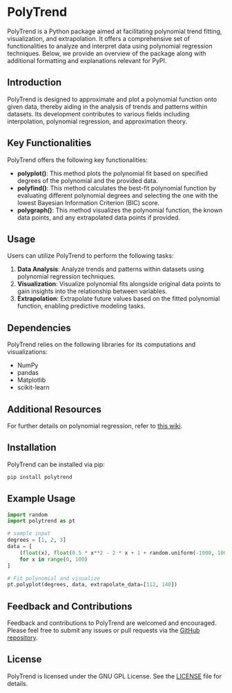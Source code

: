 # PolyTrend

PolyTrend is a Python package aimed at facilitating polynomial trend fitting, visualization, and extrapolation. It offers a comprehensive set of functionalities to analyze and interpret data using polynomial regression techniques. Below, we provide an overview of the package along with additional formatting and explanations relevant for PyPI.

## Introduction

PolyTrend is designed to approximate and plot a polynomial function onto given data, thereby aiding in the analysis of trends and patterns within datasets. Its development contributes to various fields including interpolation, polynomial regression, and approximation theory.

## Key Functionalities

PolyTrend offers the following key functionalities:

- **polyplot()**: This method plots the polynomial fit based on specified degrees of the polynomial and the provided data.
- **polyfind()**: This method calculates the best-fit polynomial function by evaluating different polynomial degrees and selecting the one with the lowest Bayesian Information Criterion (BIC) score.
- **polygraph()**: This method visualizes the polynomial function, the known data points, and any extrapolated data points if provided.

## Usage

Users can utilize PolyTrend to perform the following tasks:

1. **Data Analysis**: Analyze trends and patterns within datasets using polynomial regression techniques.
2. **Visualization**: Visualize polynomial fits alongside original data points to gain insights into the relationship between variables.
3. **Extrapolation**: Extrapolate future values based on the fitted polynomial function, enabling predictive modeling tasks.

## Dependencies

PolyTrend relies on the following libraries for its computations and visualizations:

- NumPy
- pandas
- Matplotlib
- scikit-learn

## Additional Resources

For further details on polynomial regression, refer to [this wiki](https://en.wikipedia.org/wiki/Polynomial_regression).

## Installation

PolyTrend can be installed via pip:

```bash
pip install polytrend
```

## Example Usage

```python
import random
import polytrend as pt

# sample input
degrees = [1, 2, 3]
data = [
    (float(x), float(0.5 * x**2 - 2 * x + 1 + random.uniform(-1000, 1000)))
    for x in range(0, 100)
]

# Fit polynomial and visualize
pt.polyplot(degrees, data, extrapolate_data=[112, 140])
```

## Feedback and Contributions

Feedback and contributions to PolyTrend are welcomed and encouraged. Please feel free to submit any issues or pull requests via the [GitHub repository](https://github.com/asiimwemmanuel/polytrend).

## License

PolyTrend is licensed under the GNU GPL License. See the [LICENSE](./LICENSE) file for details.
